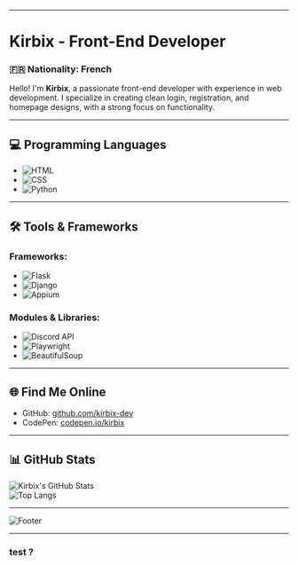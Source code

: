 
---

# Kirbix - Front-End Developer

### 🇫🇷 Nationality: French  
Hello! I'm **Kirbix**, a passionate front-end developer with experience in web development. I specialize in creating clean login, registration, and homepage designs, with a strong focus on functionality.

---

## 💻 Programming Languages

- ![HTML](https://img.shields.io/badge/HTML5-E34F26?style=for-the-badge&logo=html5&logoColor=white)
- ![CSS](https://img.shields.io/badge/CSS3-1572B6?style=for-the-badge&logo=css3&logoColor=white)
- ![Python](https://img.shields.io/badge/Python-3776AB?style=for-the-badge&logo=python&logoColor=white)

---

## 🛠️ Tools & Frameworks

### Frameworks:
- ![Flask](https://img.shields.io/badge/Flask-000000?style=for-the-badge&logo=flask&logoColor=white)
- ![Django](https://img.shields.io/badge/Django-092E20?style=for-the-badge&logo=django&logoColor=white)
- ![Appium](https://img.shields.io/badge/Appium-4B4B4B?style=for-the-badge&logo=appium&logoColor=white)

### Modules & Libraries:
- ![Discord API](https://img.shields.io/badge/Discord-7289DA?style=for-the-badge&logo=discord&logoColor=white)
- ![Playwright](https://img.shields.io/badge/Playwright-2E2E2E?style=for-the-badge&logo=playwright&logoColor=green)
- ![BeautifulSoup](https://img.shields.io/badge/BeautifulSoup-0A0A0A?style=for-the-badge)

---

## 🌐 Find Me Online

- GitHub: [github.com/kirbix-dev](https://github.com/kirbix-dev)
- CodePen: [codepen.io/kirbix](https://codepen.io/kirbix)

---

## 📊 GitHub Stats

![Kirbix's GitHub Stats](https://github-readme-stats.vercel.app/api?username=kirbix-dev&show_icons=true&theme=radical)  
![Top Langs](https://github-readme-stats.vercel.app/api/top-langs/?username=kirbix-dev&layout=compact&theme=radical)

---

![Footer](https://via.placeholder.com/1200x100?text=test)

---

### test ?
